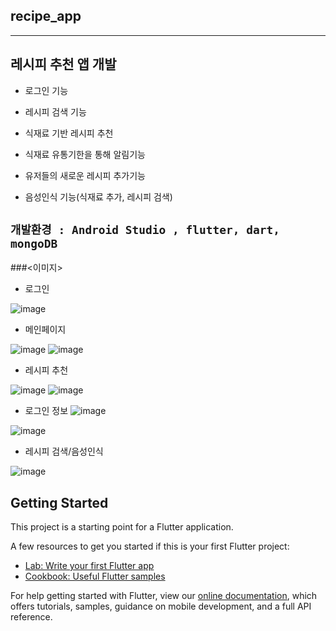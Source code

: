 ## recipe_app
---

## 레시피 추천 앱 개발 

- 로그인 기능 

- 레시피 검색 기능 

- 식재료 기반 레시피 추천 

- 식재료 유통기한을 통해 알림기능 

- 유저들의 새로운 레시피 추가기능 

- 음성인식 기능(식재료 추가, 레시피 검색)

 `개발환경 : Android Studio , flutter, dart, mongoDB`
---
###<이미지> 
- 로그인

![image](https://user-images.githubusercontent.com/65913073/101260827-eeadc900-3775-11eb-8103-bdc381790f06.png)

- 메인페이지

![image](https://user-images.githubusercontent.com/65913073/101260828-f2d9e680-3775-11eb-94c2-9d31e8c9400c.png)
![image](https://user-images.githubusercontent.com/65913073/101260836-ff5e3f00-3775-11eb-93ff-d46b10b445dd.png)

- 레시피 추천 

![image](https://user-images.githubusercontent.com/65913073/101260842-06854d00-3776-11eb-89b8-6cefdecd9bd8.png)
![image](https://user-images.githubusercontent.com/65913073/101260844-0a18d400-3776-11eb-8141-49cda1354d8b.png)

- 로그인 정보 
![image](https://user-images.githubusercontent.com/65913073/101260851-1ac94a00-3776-11eb-972c-0e4639574055.png)

![image](https://user-images.githubusercontent.com/65913073/101260846-0f761e80-3776-11eb-9212-8cb05cf54259.png)

- 레시피 검색/음성인식 

![image](https://user-images.githubusercontent.com/65913073/101260849-156bff80-3776-11eb-9363-7383c914ec3d.png)

## Getting Started

This project is a starting point for a Flutter application.

A few resources to get you started if this is your first Flutter project:

- [Lab: Write your first Flutter app](https://flutter.dev/docs/get-started/codelab)
- [Cookbook: Useful Flutter samples](https://flutter.dev/docs/cookbook)

For help getting started with Flutter, view our
[online documentation](https://flutter.dev/docs), which offers tutorials,
samples, guidance on mobile development, and a full API reference.
